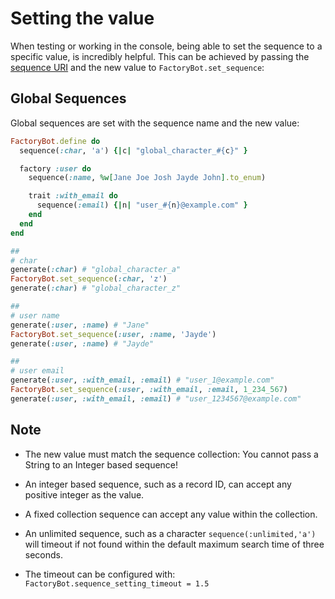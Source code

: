 # Setting the value

When testing or working in the console, being able to set the sequence to a specific value, is incredibly helpful. This can be achieved by passing the [sequence URI](sequence-uris.md) and the new value to `FactoryBot.set_sequence`:

## Global Sequences

Global sequences are set with the sequence name and the new value:

```ruby
FactoryBot.define do
  sequence(:char, 'a') {|c| "global_character_#{c}" }

  factory :user do
    sequence(:name, %w[Jane Joe Josh Jayde John].to_enum)

    trait :with_email do
      sequence(:email) {|n| "user_#{n}@example.com" }
    end
  end
end

##
# char
generate(:char) # "global_character_a"
FactoryBot.set_sequence(:char, 'z')
generate(:char) # "global_character_z"

##
# user name
generate(:user, :name) # "Jane"
FactoryBot.set_sequence(:user, :name, 'Jayde')
generate(:user, :name) # "Jayde"

##
# user email
generate(:user, :with_email, :email) # "user_1@example.com"
FactoryBot.set_sequence(:user, :with_email, :email, 1_234_567)
generate(:user, :with_email, :email) # "user_1234567@example.com"
```

<div class='warning'>

## Note

- The new value must match the sequence collection: You cannot pass a String to an Integer based sequence!

- An integer based sequence, such as a record ID, can accept any positive integer as the value.

- A fixed collection sequence can accept any value within the collection.

- An unlimited sequence, such as a character `sequence(:unlimited,'a')` will timeout if not found within the default maximum search time of three seconds.

- The timeout can be configured with: `FactoryBot.sequence_setting_timeout = 1.5`

</div>

